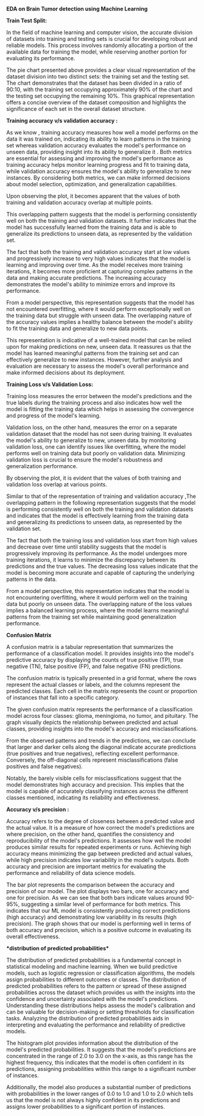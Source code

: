 __**EDA on Brain Tumor detection using Machine Learning**__


**Train Test Split:**

In the field of machine learning and computer vision, the accurate division of datasets into training and testing sets is crucial for developing robust and reliable models. This process involves randomly allocating a portion of the available data for training the model, while reserving another portion for evaluating its performance. 




The pie chart presented above provides a clear visual representation of the dataset division into two distinct sets: the training set and the testing set. The chart demonstrates that the dataset has been divided in a ratio of 90:10, with the training set occupying approximately 90% of the chart and the testing set occupying the remaining 10%. This graphical representation offers a concise overview of the dataset composition and highlights the significance of each set in the overall dataset structure.

**Training accuracy v/s validation accuracy :** 

As we know , training accuracy measures how well a model performs on the data it was trained on, indicating its ability to learn patterns in the training set whereas validation accuracy evaluates the model's performance on unseen data, providing insight into its ability to generalize it . Both metrics are essential for assessing and improving the model's performance as training accuracy helps monitor learning progress and fit to training data, while validation accuracy ensures the model's ability to generalize to new instances. By considering both metrics, we can make informed decisions about model selection, optimization, and generalization capabilities.



Upon observing the plot, it becomes apparent that the values of both training and validation accuracy overlap at multiple points.

This overlapping pattern suggests that the model is performing consistently well on both the training and validation datasets. It further indicates that the model has successfully learned from the training data and is able to generalize its predictions to unseen data, as represented by the validation set.

The fact that both the training and validation accuracy start at low values and progressively increase to very high values indicates that the model is learning and improving over time. As the model receives more training iterations, it becomes more proficient at capturing complex patterns in the data and making accurate predictions. The increasing accuracy demonstrates the model's ability to minimize errors and improve its performance.

From a model perspective, this representation suggests that the model has not encountered overfitting, where it would perform exceptionally well on the training data but struggle with unseen data. The overlapping nature of the accuracy values implies a healthy balance between the model's ability to fit the training data and generalize to new data points.

This representation is indicative of a well-trained model that can be relied upon for making predictions on new, unseen data. It reassures us that the model has learned meaningful patterns from the training set and can effectively generalize to new instances. However, further analysis and evaluation are necessary to assess the model's overall performance and make informed decisions about its deployment.

**Training Loss v/s Validation Loss:**

Training loss measures the error between the model's predictions and the true labels during the training process and also indicates how well the model is fitting the training data which helps in assessing the convergence and progress of the model's learning. 

Validation loss, on the other hand, measures the error on a separate validation dataset that the model has not seen during training. It evaluates the model's ability to generalize to new, unseen data. by monitoring validation loss, one can identify issues like overfitting, where the model performs well on training data but poorly on validation data. Minimizing validation loss is crucial to ensure the model's robustness and generalization performance.




By observing the plot, it is evident that the values of both training and validation loss overlap at various points.

Similar to that of the representation of training and validation accuracy ,The overlapping pattern in the following representation suggests that the model is performing consistently well on both the training and validation datasets and indicates that the model is effectively learning from the training data and generalizing its predictions to unseen data, as represented by the validation set.

The fact that both the training loss and validation loss start from high values and decrease over time until stability suggests that the model is progressively improving its performance. As the model undergoes more training iterations, it learns to minimize the discrepancy between its predictions and the true values. The decreasing loss values indicate that the model is becoming more accurate and capable of capturing the underlying patterns in the data.

From a model perspective, this representation indicates that the model is not encountering overfitting, where it would perform well on the training data but poorly on unseen data. The overlapping nature of the loss values implies a balanced learning process, where the model learns meaningful patterns from the training set while maintaining good generalization performance.

**Confusion Matrix**

A confusion matrix is a tabular representation that summarizes the performance of a classification model. It provides insights into the model's predictive accuracy by displaying the counts of true positive (TP), true negative (TN), false positive (FP), and false negative (FN) predictions.

The confusion matrix is typically presented in a grid format, where the rows represent the actual classes or labels, and the columns represent the predicted classes. Each cell in the matrix represents the count or proportion of instances that fall into a specific category.



The given confusion matrix represents the performance of a classification model across four classes: glioma, meningioma, no tumor, and pituitary. The graph visually depicts the relationship between predicted and actual classes, providing insights into the model's accuracy and misclassifications.

From the observed patterns and trends in the predictions, we can conclude that larger and darker cells along the diagonal indicate accurate predictions (true positives and true negatives), reflecting excellent performance. Conversely, the off-diagonal cells represent misclassifications (false positives and false negatives).

Notably, the barely visible cells for misclassifications suggest that the model demonstrates high accuracy and precision. This implies that the model is capable of accurately classifying instances across the different classes mentioned, indicating its reliability and effectiveness.



**Accuracy v/s precision :**

Accuracy refers to the degree of closeness between a predicted value and the actual value. It is a measure of how correct the model's predictions are where precision, on the other hand, quantifies the consistency and reproducibility of the model's predictions. It assesses how well the model produces similar results for repeated experiments or runs. Achieving high accuracy means minimizing the gap between predicted and actual values, while high precision indicates low variability in the model's outputs. Both accuracy and precision are important metrics for evaluating the performance and reliability of data science models.

The bar plot represents the comparison between the accuracy and precision of our model. The plot displays two bars, one for accuracy and one for precision. As we can see that both bars indicate values around 90-95%, suggesting a similar level of performance for both metrics. This indicates that our ML model is consistently producing correct predictions (high accuracy) and demonstrating low variability in its results (high precision). The graph shows that our model is performing well in terms of both accuracy and precision, which is a positive outcome in evaluating its overall effectiveness.

**\*distribution of predicted probabilities\***

The distribution of predicted probabilities is a fundamental concept in statistical modeling and machine learning. When we build predictive models, such as logistic regression or classification algorithms, the models assign probabilities to different outcomes or classes. The distribution of predicted probabilities refers to the pattern or spread of these assigned probabilities across the dataset which provides us with the insights into the confidence and uncertainty associated with the model's predictions. Understanding these distributions helps assess the model's calibration and can be valuable for decision-making or setting thresholds for classification tasks. Analyzing the distribution of predicted probabilities aids in interpreting and evaluating the performance and reliability of predictive models.


The histogram plot provides information about the distribution of the model's predicted probabilities. It suggests that the model's predictions are concentrated in the range of 2.0 to 3.0 on the x-axis, as this range has the highest frequency, this indicates that the model is often confident in its predictions, assigning probabilities within this range to a significant number of instances.

Additionally, the model also produces a substantial number of predictions with probabilities in the lower ranges of 0.0 to 1.0 and 1.0 to 2.0 which tells us that the model is not always highly confident in its predictions and assigns lower probabilities to a significant portion of instances.

